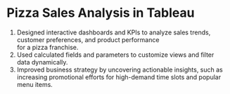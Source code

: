 # Pizza Sales Analysis in Tableau
1. Designed interactive dashboards and KPIs to analyze sales trends, customer preferences, and product performance   
for a pizza franchise.    
2. Used calculated fields and parameters to customize views and filter data dynamically. 
3. Improved business strategy by uncovering actionable insights, such as increasing promotional efforts for high-demand 
time slots and popular menu items. 
